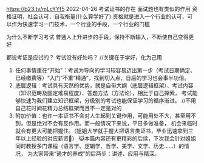 

https://b23.tv/mLcYYf5   2022-04-26
考试证书的存在    面试题也有类似的作用
资格证明，社会认可，自我衡量(什么算学好了)
资格就是进入一个行业的认可，可以作为快速学习一门技术，一个行业的手段，一个行业的门槛

为什么不断学习考试
普通人上升进步的手段，保持不断输入，不断使自己变得更好

都说考证是应试的？ 考试没有好处吗？   //关键在于学好，化为己用
1. 任何事情重在“开始”：考试为导向的学习较容易迈出第一步（考试日期确定、已经缴费等）“入门”不重“精通”，找到切入点，日后的学习也会事半功倍。
2. 底层逻辑：考试具有天然的优势，就是自带大纲（底层逻辑框架）、考试内容（知识范畴及固定难易程度）、答题方法（方法论），相比于自己探索，
   考试能够快速为我们建立知识框架，分级别的考试也能保证学习的循序渐进。  //不用自己花时间花精力总结框架而且不一定是对的
3. 附加价值：也许一本证书不会对人生起到关键作用，可能用处不大，甚至用不到，但是绝对不会有反作用。而一般情况下来说，平日多做准备，
   机会来临时就会有更大可能把握住。（姐姐大学就手握大把语言类证书，毕业迅速拿到三年以上经验的对应薪资🤫）
   😺本篇内容还有更精彩的后续，下次我会针对姐姐同时教授多门课程（语言学、逻辑学、哲学、美学、文学、历史......）的情况，
   为大家带来“通才的养成”的后两步：讲述、应用与精深。
   

